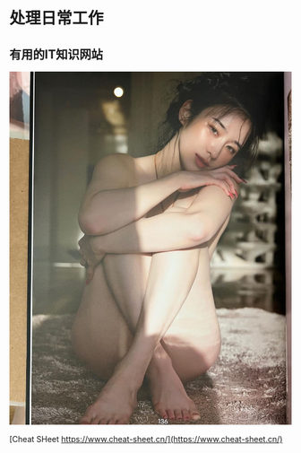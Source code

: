 # 处理日常工作
## 有用的IT知识网站

![工具网站](image/2023060801.jpg)

[Cheat SHeet https://www.cheat-sheet.cn/](https://www.cheat-sheet.cn/)
